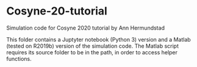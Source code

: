 # Cosyne-20-tutorial
Simulation code for Cosyne 2020 tutorial by Ann Hermundstad

This folder contains a Juptyter notebook (Python 3) version and a Matlab (tested on R2019b) version of the simulation code. The Matlab script requires its source folder to be in the path, in order to access helper functions.
